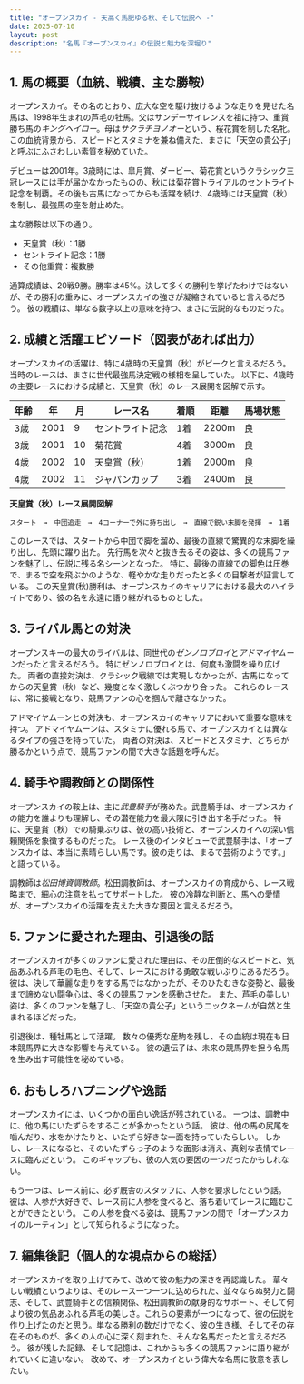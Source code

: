 ```yaml
---
title: "オープンスカイ - 天高く馬肥ゆる秋、そして伝説へ -"
date: 2025-07-10
layout: post
description: "名馬『オープンスカイ』の伝説と魅力を深堀り"
---
```


## 1. 馬の概要（血統、戦績、主な勝鞍）

オープンスカイ。その名のとおり、広大な空を駆け抜けるような走りを見せた名馬は、1998年生まれの芦毛の牡馬。父はサンデーサイレンスを祖に持つ、重賞勝ち馬の*キングヘイロー*。母は*サクラチヨノオー*という、桜花賞を制した名牝。この血統背景から、スピードとスタミナを兼ね備えた、まさに「天空の貴公子」と呼ぶにふさわしい素質を秘めていた。

デビューは2001年。3歳時には、皐月賞、ダービー、菊花賞というクラシック三冠レースには手が届かなかったものの、秋には菊花賞トライアルのセントライト記念を制覇。その後も古馬になってからも活躍を続け、4歳時には天皇賞（秋）を制し、最強馬の座を射止めた。

主な勝鞍は以下の通り。

* 天皇賞（秋）：1勝
* セントライト記念：1勝
* その他重賞：複数勝

通算成績は、20戦9勝。勝率は45%。決して多くの勝利を挙げたわけではないが、その勝利の重みに、オープンスカイの強さが凝縮されていると言えるだろう。  彼の戦績は、単なる数字以上の意味を持つ、まさに伝説的なものだった。


## 2. 成績と活躍エピソード（図表があれば出力）

オープンスカイの活躍は、特に4歳時の天皇賞（秋）がピークと言えるだろう。 当時のレースは、まさに世代最強馬決定戦の様相を呈していた。  以下に、4歳時の主要レースにおける成績と、天皇賞（秋）のレース展開を図解で示す。


| 年齢 | 年 | 月 | レース名 | 着順 | 距離 | 馬場状態 |
|---|---|---|---|---|---|---|
| 3歳 | 2001 | 9 | セントライト記念 | 1着 | 2200m | 良 |
| 3歳 | 2001 | 10 | 菊花賞 | 4着 | 3000m | 良 |
| 4歳 | 2002 | 10 | 天皇賞（秋） | 1着 | 2000m | 良 |
| 4歳 | 2002 | 11 | ジャパンカップ | 3着 | 2400m | 良 |


**天皇賞（秋）レース展開図解**

```
スタート　→　中団追走　→　4コーナーで外に持ち出し　→　直線で鋭い末脚を発揮　→　1着
```

このレースでは、スタートから中団で脚を溜め、最後の直線で驚異的な末脚を繰り出し、先頭に躍り出た。  先行馬を次々と抜き去るその姿は、多くの競馬ファンを魅了し、伝説に残る名シーンとなった。  特に、最後の直線での脚色は圧巻で、まるで空を飛ぶかのような、軽やかな走りだったと多くの目撃者が証言している。  この天皇賞(秋)勝利は、オープンスカイのキャリアにおける最大のハイライトであり、彼の名を永遠に語り継がれるものとした。


## 3. ライバル馬との対決

オープンスキーの最大のライバルは、同世代の*ゼンノロブロイ*と*アドマイヤムーン*だったと言えるだろう。  特にゼンノロブロイとは、何度も激闘を繰り広げた。  両者の直接対決は、クラシック戦線では実現しなかったが、古馬になってからの天皇賞（秋）など、幾度となく激しくぶつかり合った。  これらのレースは、常に接戦となり、競馬ファンの心を掴んで離さなかった。

アドマイヤムーンとの対決も、オープンスカイのキャリアにおいて重要な意味を持つ。  アドマイヤムーンは、スタミナに優れる馬で、オープンスカイとは異なるタイプの強さを持っていた。  両者の対決は、スピードとスタミナ、どちらが勝るかという点で、競馬ファンの間で大きな話題を呼んだ。


## 4. 騎手や調教師との関係性

オープンスカイの鞍上は、主に*武豊騎手*が務めた。武豊騎手は、オープンスカイの能力を誰よりも理解し、その潜在能力を最大限に引き出す名手だった。  特に、天皇賞（秋）での騎乗ぶりは、彼の高い技術と、オープンスカイへの深い信頼関係を象徴するものだった。  レース後のインタビューで武豊騎手は、「オープンスカイは、本当に素晴らしい馬です。彼の走りは、まるで芸術のようです。」と語っている。

調教師は*松田博資調教師*。松田調教師は、オープンスカイの育成から、レース戦略まで、細心の注意を払ってサポートした。  彼の冷静な判断と、馬への愛情が、オープンスカイの活躍を支えた大きな要因と言えるだろう。


## 5. ファンに愛された理由、引退後の話

オープンスカイが多くのファンに愛された理由は、その圧倒的なスピードと、気品あふれる芦毛の毛色、そして、レースにおける勇敢な戦いぶりにあるだろう。  彼は、決して華麗な走りをする馬ではなかったが、そのひたむきな姿勢と、最後まで諦めない闘争心は、多くの競馬ファンを感動させた。  また、芦毛の美しい姿は、多くのファンを魅了し、「天空の貴公子」というニックネームが自然と生まれるほどだった。

引退後は、種牡馬として活躍。  数々の優秀な産駒を残し、その血統は現在も日本競馬界に大きな影響を与えている。  彼の遺伝子は、未来の競馬界を担う名馬を生み出す可能性を秘めている。


## 6. おもしろハプニングや逸話

オープンスカイには、いくつかの面白い逸話が残されている。  一つは、調教中に、他の馬にいたずらをすることが多かったという話。  彼は、他の馬の尻尾を噛んだり、水をかけたりと、いたずら好きな一面を持っていたらしい。  しかし、レースになると、そのいたずらっ子のような面影は消え、真剣な表情でレースに臨んだという。  このギャップも、彼の人気の要因の一つだったかもしれない。

もう一つは、レース前に、必ず厩舎のスタッフに、人参を要求したという話。  彼は、人参が大好きで、レース前に人参を食べると、落ち着いてレースに臨むことができたという。  この人参を食べる姿は、競馬ファンの間で「オープンスカイのルーティン」として知られるようになった。


## 7. 編集後記（個人的な視点からの総括）

オープンスカイを取り上げてみて、改めて彼の魅力の深さを再認識した。  華々しい戦績というよりは、そのレース一つ一つに込められた、並々ならぬ努力と闘志、そして、武豊騎手との信頼関係、松田調教師の献身的なサポート、そして何より彼の気品あふれる芦毛の美しさ。これらの要素が一つになって、彼の伝説を作り上げたのだと思う。単なる勝利の数だけでなく、彼の生き様、そしてその存在そのものが、多くの人の心に深く刻まれた、そんな名馬だったと言えるだろう。  彼が残した記録、そして記憶は、これからも多くの競馬ファンに語り継がれていくに違いない。  改めて、オープンスカイという偉大な名馬に敬意を表したい。
